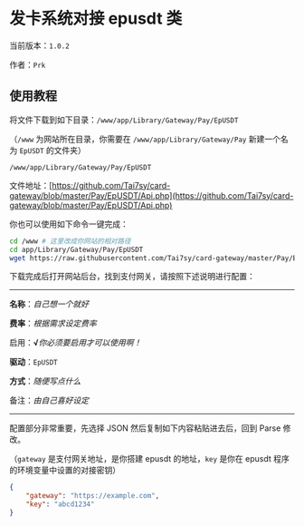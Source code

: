 # 发卡系统对接 epusdt 类

当前版本：`1.0.2`

作者：`Prk`


## 使用教程

将文件下载到如下目录：`/www/app/Library/Gateway/Pay/EpUSDT`

（`/www` 为网站所在目录，你需要在 `/www/app/Library/Gateway/Pay` 新建一个名为 `EpUSDT` 的文件夹）

```
/www/app/Library/Gateway/Pay/EpUSDT
```

文件地址：[https://github.com/Tai7sy/card-gateway/blob/master/Pay/EpUSDT/Api.php](https://github.com/Tai7sy/card-gateway/blob/master/Pay/EpUSDT/Api.php)

你也可以使用如下命令一键完成：

``` sh
cd /www # 这里改成你网站的相对路径
cd app/Library/Gateway/Pay/EpUSDT
wget https://raw.githubusercontent.com/Tai7sy/card-gateway/master/Pay/EpUSDT/Api.php
```

下载完成后打开网站后台，找到支付网关，请按照下述说明进行配置：

------

**名称**：_自己想一个就好_

**费率**：_根据需求设定费率_

启用：**√**_你必须要启用才可以使用啊！_

**驱动**：`EpUSDT`

**方式**：_随便写点什么_

备注：_由自己喜好设定_

------

配置部分非常重要，先选择 JSON 然后复制如下内容粘贴进去后，回到 Parse 修改。

（`gateway` 是支付网关地址，是你搭建 epusdt 的地址，`key` 是你在 epusdt 程序的环境变量中设置的对接密钥）

``` json
{
    "gateway": "https://example.com",
    "key": "abcd1234"
}
```
